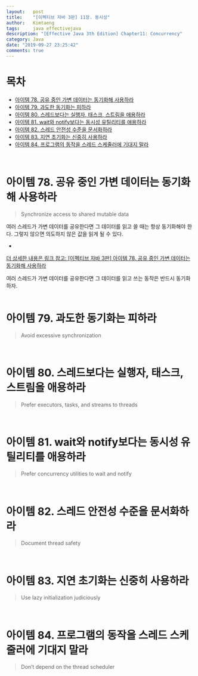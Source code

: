 ```yaml
---
layout:   post
title:    "[이펙티브 자바 3판] 11장. 동시성"
author:   Kimtaeng
tags: 	  java effectivejava
description: "[Effective Java 3th Edition] Chapter11: Concurrency"
category: Java
date: "2019-09-27 23:25:42"
comments: true
---
```


# 목차
- <a href="#아이템-78-공유-중인-가변-데이터는-동기화해-사용하라">아이템 78. 공유 중인 가변 데이터는 동기화해 사용하라</a>
- <a href="#아이템-79-과도한-동기화는-피하라">아이템 79. 과도한 동기화는 피하라</a>
- <a href="#아이템-80-스레드보다는-실행자-태스크-스트림을-애용하라">아이템 80. 스레드보다는 실행자, 태스크, 스트림을 애용하라</a>
- <a href="#아이템-81-wait와-notify보다는-동시성-유틸리티를-애용하라">아이템 81. wait와 notify보다는 동시성 유틸리티를 애용하라</a>
- <a href="#아이템-82-스레드-안전성-수준을-문서화하라">아이템 82. 스레드 안전성 수준을 문서화하라</a>
- <a href="#아이템-83-지연-초기화는-신중히-사용하라">아이템 83. 지연 초기화는 신중히 사용하라</a>
- <a href="#아이템-84-프로그램의-동작을-스레드-스케줄러에-기대지-말라">아이템 84. 프로그램의 동작을 스레드 스케줄러에 기대지 말라</a>

<br/>

# 아이템 78. 공유 중인 가변 데이터는 동기화해 사용하라
> Synchronize access to shared mutable data

여러 스레드가 가변 데이터를 공유한다면 그 데이터를 읽고 쓸 때는 항상 동기화해야 한다. 그렇지 않으면 의도하지 않은 값을 읽게 될 수 있다.

- <a href="/post/synchronize-access-to-shared-mutable-data" target="_blank">
더 상세한 내용은 링크 참고: [이펙티브 자바 3판] 아이템 78. 공유 중인 가변 데이터는 동기화해 사용하라</a>

<div class="post_caption">여러 스레드가 가변 데이터를 공유한다면 그 데이터를 읽고 쓰는 동작은 반드시 동기화하자.</div>

<br/>

# 아이템 79. 과도한 동기화는 피하라
> Avoid excessive synchronization

<br/>

# 아이템 80. 스레드보다는 실행자, 태스크, 스트림을 애용하라
> Prefer executors, tasks, and streams to threads

<br/>

# 아이템 81. wait와 notify보다는 동시성 유틸리티를 애용하라
> Prefer concurrency utilities to wait and notify

<br/>

# 아이템 82. 스레드 안전성 수준을 문서화하라
> Document thread safety

<br/>

# 아이템 83. 지연 초기화는 신중히 사용하라
> Use lazy initialization judiciously

<br/>

# 아이템 84. 프로그램의 동작을 스레드 스케줄러에 기대지 말라
> Don’t depend on the thread scheduler